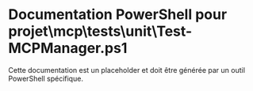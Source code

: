 # Documentation PowerShell pour projet\mcp\tests\unit\Test-MCPManager.ps1

Cette documentation est un placeholder et doit être générée par un outil PowerShell spécifique.

